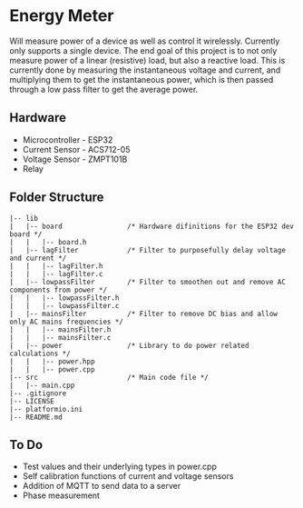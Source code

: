 # Energy Meter #
Will measure power of a device as well as control it wirelessly. Currently only supports a single device. The end goal of this project is to not only measure power of a linear (resistive) load, but also a reactive load. This is currently done by measuring the instantaneous voltage and current, and multiplying them to get the instantaneous power, which is then passed through a low pass filter to get the average power. 

## Hardware ##
* Microcontroller - ESP32
* Current Sensor - ACS712-05
* Voltage Sensor - ZMPT101B
* Relay

## Folder Structure ##
```
|-- lib
|   |-- board                /* Hardware difinitions for the ESP32 dev board */
|   |   |-- board.h
|   |-- lagFilter            /* Filter to purposefully delay voltage and current */
|   |   |-- lagFilter.h
|   |   |-- lagFilter.c
|   |-- lowpassFilter        /* Filter to smoothen out and remove AC components from power */   
|   |   |-- lowpassFilter.h
|   |   |-- lowpassFilter.c
|   |-- mainsFilter          /* Filter to remove DC bias and allow only AC mains frequencies */
|   |   |-- mainsFilter.h
|   |   |-- mainsFilter.c
|   |-- power                /* Library to do power related calculations */
|   |   |-- power.hpp
|   |   |-- power.cpp
|-- src                      /* Main code file */
|   |-- main.cpp
|-- .gitignore
|-- LICENSE
|-- platformio.ini
|-- README.md

```
## To Do ##
* Test values and their underlying types in power.cpp
* Self calibration functions of current and voltage sensors
* Addition of MQTT to send data to a server
* Phase measurement
